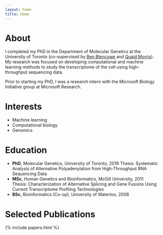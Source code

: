 ```yaml
---
layout: home
title: Home
---
```


# About

I completed my PhD in the Department of Molecular Genetics at the
University of Toronto (co-supervised by [Ben
Blencowe](http://sites.utoronto.ca/intron) and [Quaid
Morris](http://www.morrislab.ca)). My research was focused on developing
computational and machine learning methods to study the transcriptome of the
cell using high-throughput sequencing data.

Prior to starting my PhD, I was a research intern with the
Microsoft Biology Initiative group at
Microsoft Research.

# Interests

- Machine learning
- Computational biology
- Genomics

# Education

- **PhD**, Molecular Genetics, University of Toronto, 2019
    Thesis: Systematic Analysis of Alternative Polyadenylation from High-Throughput
RNA Sequencing Data
- **MSc**, Human Genetics and Bioinformatics, McGill University, 2011
    Thesis: Characterization of Alternative Splicing and Gene Fusions Using Current
Transcriptome Profiling Technologies
- **BSc**, Bioinformatics (Co-op), University of Waterloo, 2008

# Selected Publications

{% include papers.html %}

